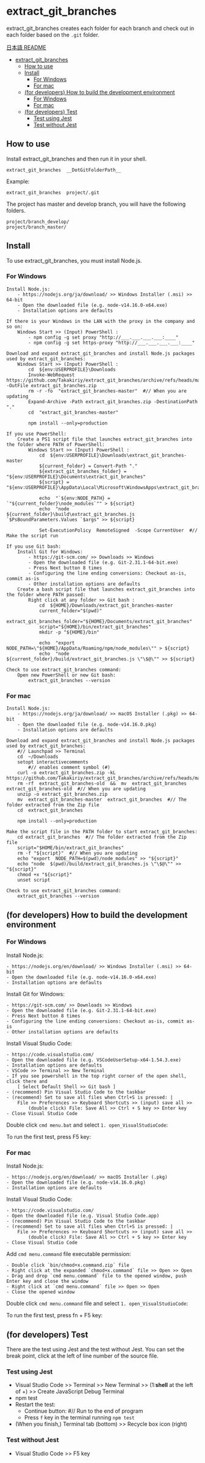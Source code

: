 # extract_git_branches

extract_git_branches creates each folder for each branch and check out in each folder
based on the `.git` folder.

[日本語 README](./README-jp.md)

<!-- TOC depthFrom:1 -->

- [extract_git_branches](#extract_git_branches)
  - [How to use](#how-to-use)
  - [Install](#install)
    - [For Windows](#for-windows)
    - [For mac](#for-mac)
  - [(for developers) How to build the development environment](#for-developers-how-to-build-the-development-environment)
    - [For Windows](#for-windows-1)
    - [For mac](#for-mac-1)
  - [(for developers) Test](#for-developers-test)
    - [Test using Jest](#test-using-jest)
    - [Test without Jest](#test-without-jest)

<!-- /TOC -->


## How to use

Install extract_git_branches and then run it in your shell.

    extract_git_branches  __DotGitFolderPath__

Example:

    extract_git_branches  project/.git

The project has master and develop branch,
you will have the following folders.

    project/branch_develop/
    project/branch_master/


## Install

To use extract_git_branches, you must install Node.js.

### For Windows

    Install Node.js:
        - https://nodejs.org/ja/download/ >> Windows Installer (.msi) >> 64-bit
        - Open the downloaded file (e.g. node-v14.16.0-x64.exe)
        - Installation options are defaults

    If there is your Windows in the LAN with the proxy in the company and so on:
        Windows Start >> (Input) PowerShell :
            - npm config -g set proxy "http://___.___.___.___:____"
            - npm config -g set https-proxy "http://___.___.___.___:____"

    Download and expand extract_git_branches and install Node.js packages used by extract_git_branches:
        Windows Start >> (Input) PowerShell :
            cd  ${env:USERPROFILE}\Downloads
            Invoke-WebRequest  https://github.com/Takakiriy/extract_git_branches/archive/refs/heads/master.zip -OutFile extract_git_branches.zip
            rm -r -fo  "extract_git_branches-master"  #// When you are updating
            Expand-Archive -Path extract_git_branches.zip -DestinationPath "."
            cd  "extract_git_branches-master"

            npm install --only=production

    If you use PowerShell:
        Create a PS1 script file that launches extract_git_branches into the folder where PATH of PowerShell:
            Windows Start >> (Input) PowerShell :
                cd  ${env:USERPROFILE}\Downloads\extract_git_branches-master
                ${current_folder} = Convert-Path "."
                ${extract_git_branches_folder} = "${env:USERPROFILE}\Documents\extract_git_branches"
                ${script} = "${env:USERPROFILE}\AppData\Local\Microsoft\WindowsApps\extract_git_branches.ps1"

                echo  "`${env:NODE_PATH} = `"${current_folder}\node_modules`"" > ${script}
                echo  "node  ${current_folder}\build\extract_git_branches.js `$PsBoundParameters.Values `$args" >> ${script}

                Set-ExecutionPolicy  RemoteSigned  -Scope CurrentUser  #// Make the script run

    If you use Git bash:
        Install Git for Windows:
            - https://git-scm.com/ >> Downloads >> Windows
            - Open the downloaded file (e.g. Git-2.31.1-64-bit.exe)
            - Press Next button 8 times
            - Configuring the line ending conversions: Checkout as-is, commit as-is
            - Other installation options are defaults
        Create a bash script file that launches extract_git_branches into the folder where PATH passed:
            Right click at any folder >> Git bash :
                cd  ${HOME}/Downloads/extract_git_branches-master
                current_folder="$(pwd)"
                extract_git_branches_folder="${HOME}/Documents/extract_git_branches"
                script="${HOME}/bin/extract_git_branches"
                mkdir -p "${HOME}/bin"

                echo  "export NODE_PATH=\"${HOME}/AppData/Roaming/npm/node_modules\"" > ${script}
                echo  "node  ${current_folder}/build/extract_git_branches.js \"\$@\"" >> ${script}

    Check to use extract_git_branches command:
        Open new PowerShell or new Git bash:
            extract_git_branches --version

### For mac

    Install Node.js:
        - https://nodejs.org/ja/download/ >> macOS Installer (.pkg) >> 64-bit
        - Open the downloaded file (e.g. node-v14.16.0.pkg)
        - Installation options are defaults

    Download and expand extract_git_branches and install Node.js packages used by extract_git_branches:
        #// Launchpad >> Terminal
        cd  ~/Downloads
        setopt interactivecomments
            #// enables comment symbol (#)
        curl -o extract_git_branches.zip -kL https://github.com/Takakiriy/extract_git_branches/archive/refs/heads/master.zip 
        rm -rf  extract_git_branches-old  &&  mv  extract_git_branches  extract_git_branches-old  #// When you are updating
        unzip -o extract_git_branches.zip
        mv  extract_git_branches-master  extract_git_branches  #// The folder extracted from the Zip file
        cd  extract_git_branches

        npm install --only=production

    Make the script file in the PATH folder to start extract_git_branches:
        cd extract_git_branches  #// The folder extracted from the Zip file
        script="$HOME/bin/extract_git_branches"
        rm -f "${script}"  #// When you are updating
        echo "export  NODE_PATH=$(pwd)/node_modules" >> "${script}"
        echo "node  $(pwd)/build/extract_git_branches.js \"\$@\"" >> "${script}"
        chmod +x "${script}"
        unset script

    Check to use extract_git_branches command:
        extract_git_branches --version


## (for developers) How to build the development environment

### For Windows

Install Node.js:

    - https://nodejs.org/en/download/ >> Windows Installer (.msi) >> 64-bit
    - Open the downloaded file (e.g. node-v14.16.0-x64.exe)
    - Installation options are defaults

Install Git for Windows:

    - https://git-scm.com/ >> Downloads >> Windows
    - Open the downloaded file (e.g. Git-2.31.1-64-bit.exe)
    - Press Next button 8 times
    - Configuring the line ending conversions: Checkout as-is, commit as-is
    - Other installation options are defaults

Install Visual Studio Code:

    - https://code.visualstudio.com/
    - Open the downloaded file (e.g. VSCodeUserSetup-x64-1.54.3.exe)
    - Installation options are defaults
    - VSCode >> Terminal >> New Terminal
    - If you see powershell in the top right corner of the open shell, click there and 
        [ Select Default Shell >> Git bash ]
    - (recommend) Pin Visual Studio Code to the taskbar
    - (recommend) Set to save all files when Ctrl+S is pressed: |
        File >> Preferences >> Keyboard Shortcuts >> (input) save all >>
            (double click) File: Save All >> Ctrl + S key >> Enter key
    - Close Visual Studio Code

Double click `cmd menu.bat` and select `1. open_VisualStudioCode`:

To run the first test, press F5 key:


### For mac

Install Node.js:

    - https://nodejs.org/en/download/ >> macOS Installer (.pkg)
    - Open the downloaded file (e.g. node-v14.16.0.pkg)
    - Installation options are defaults

Install Visual Studio Code:

    - https://code.visualstudio.com/
    - Open the downloaded file (e.g. Visual Studio Code.app)
    - (recommend) Pin Visual Studio Code to the taskbar
    - (recommend) Set to save all files when Ctrl+S is pressed: |
        File >> Preferences >> Keyboard Shortcuts >> (input) save all >>
            (double click) File: Save All >> Ctrl + S key >> Enter key
    - Close Visual Studio Code

Add `cmd menu.command` file executable permission:

    - Double click `bin/chmod+x.command.zip` file
    - Right click at the expanded `chmod+x.command` file >> Open >> Open
    - Drag and drop `cmd menu.command` file to the opened window, push Enter key and close the window
    - Right click at `cmd menu.command` file >> Open >> Open
    - Close the opened window

Double click `cmd menu.command` file and select `1. open_VisualStudioCode`:

To run the first test, press fn + F5 key:


## (for developers) Test

There are the test using Jest and the test without Jest.
You can set the break point, click at the left of line number of the source file.

### Test using Jest

- Visual Studio Code >> Terminal >> New Terminal >> (1:__shell__ at the left of +) >> Create JavaScript Debug Terminal
- npm test
- Restart the test:
    - Continue button:  #// Run to the end of program
    - Press `f` key in the terminal running `npm test`
- (When you finish,) Terminal tab (bottom) >> Recycle box icon (right)

### Test without Jest

- Visual Studio Code >> F5 key
